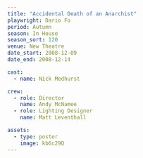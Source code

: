 ```yaml
---
title: "Accidental Death of an Anarchist"
playwright: Dario Fo
period: Autumn
season: In House
season_sort: 120
venue: New Theatre
date_start: 2008-12-09
date_end: 2008-12-14

cast:
  - name: Nick Medhurst

crew:
  - role: Director
    name: Andy McNamee
  - role: Lighting Designer
    name: Matt Leventhall

assets:
  - type: poster
    image: kb6c29Q
---
```

